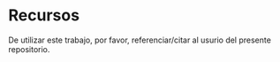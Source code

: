 # Recursos

De utilizar este trabajo, por favor, referenciar/citar al usurio del presente repositorio.
